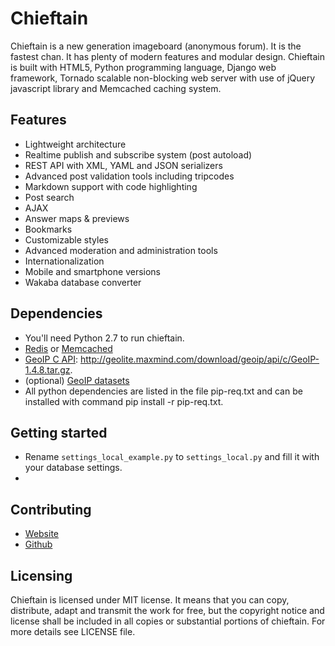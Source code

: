 # Chieftain
Chieftain is a new generation imageboard (anonymous forum). It is the fastest chan.
It has plenty of modern features and modular design.
Chieftain is built with HTML5, Python programming language, Django web framework,
Tornado scalable non-blocking web server with use of jQuery javascript library and
Memcached caching system.

## Features
* Lightweight architecture
* Realtime publish and subscribe system (post autoload)
* REST API with XML, YAML and JSON serializers
* Advanced post validation tools including tripcodes
* Markdown support with code highlighting
* Post search
* AJAX
* Answer maps & previews
* Bookmarks
* Customizable styles
* Advanced moderation and administration tools
* Internationalization
* Mobile and smartphone versions
* Wakaba database converter

## Dependencies
* You'll need Python 2.7 to run chieftain.
* [Redis](http://redis.io/) or [Memcached](http://memcached.org/)
* [GeoIP C API](http://www.maxmind.com/app/c): http://geolite.maxmind.com/download/geoip/api/c/GeoIP-1.4.8.tar.gz.
* (optional) [GeoIP datasets](http://geolite.maxmind.com/download/geoip/database/GeoLiteCountry/)
* All python dependencies are listed in the file pip-req.txt and can be
installed with command pip install -r pip-req.txt.

## Getting started
* Rename `settings_local_example.py` to `settings_local.py` and fill it with your database settings.
* 

## Contributing
* [Website](http://paulmillr.com/chieftain/)
* [Github](https://github.com/paulmillr/chieftain)

## Licensing
Chieftain is licensed under MIT license. It means that you can copy, distribute,
adapt and transmit the work for free, but the copyright notice and license shall
be included in all copies or substantial portions of chieftain. For more
details see LICENSE file.
